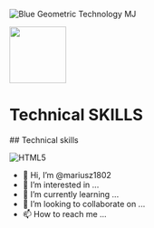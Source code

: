 
![Blue Geometric Technology MJ](https://user-images.githubusercontent.com/41803168/205963073-106ad797-d19c-4ee1-92d8-603ccbf4093f.png)


<div display="flex">
 <img  src="https://user-images.githubusercontent.com/41803168/205970539-a2e7ad66-00a7-4e2d-9625-ff315925cfc7.png" width="100px" /> 
 <h1> Technical SKILLS </h2>
</div>																	   
## Technical skills 






![HTML5](https://img.shields.io/badge/html5-%23E34F26.svg?style=for-the-badge&logo=html5&logoColor=white) 
	


- 👋 Hi, I’m @mariusz1802
- 👀 I’m interested in ...
- 🌱 I’m currently learning ...
- 💞️ I’m looking to collaborate on ...
- 📫 How to reach me ...












<!---
mariusz1802/mariusz1802 is a ✨ special ✨ repository because its `README.md` (this file) appears on your GitHub profile.
You can click the Preview link to take a look at your changes.
--->
